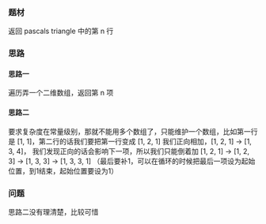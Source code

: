 ### 题材

返回 pascals triangle 中的第 n 行

### 思路

#### 思路一
遍历弄一个二维数组，返回第 n 项

#### 思路二
要求复杂度在常量级别，那就不能用多个数组了，只能维护一个数组，比如第一行是 [1, 1]，第二行的话我们要把第一行变成 [1, 2, 1]
我们正向相加，[1, 2, 1] -> [1, 3, 4]， 我们发现正向的话会影响下一项，所以我们只能倒着加
[1, 2, 1] -> [1, 2, 3] -> [1, 3, 3] -> [1, 3, 3, 1] （最后要补1，可以在循环的时候把最后一项设为起始位置，到1结束，起始位置要设为1）

### 问题
思路二没有理清楚，比较可惜